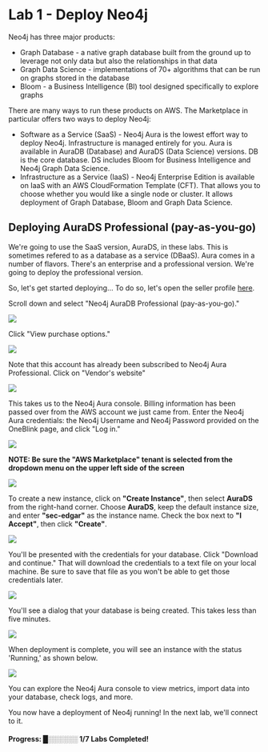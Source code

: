 # Lab 1 - Deploy Neo4j
Neo4j has three major products:
* Graph Database - a native graph database built from the ground up to leverage not only data but also the relationships in that data
* Graph Data Science - implementations of 70+ algorithms that can be run on graphs stored in the database
* Bloom - a Business Intelligence (BI) tool designed specifically to explore graphs

There are many ways to run these products on AWS.  The Marketplace in particular offers two ways to deploy Neo4j:

* Software as a Service (SaaS) - Neo4j Aura is the lowest effort way to deploy Neo4j.  Infrastructure is managed entirely for you.  Aura is available in AuraDB (Database) and AuraDS (Data Science) versions.  DB is the core database.  DS includes Bloom for Business Intelligence and Neo4j Graph Data Science.
* Infrastructure as a Service (IaaS) - Neo4j Enterprise Edition is available on IaaS with an AWS CloudFormation Template (CFT).  That allows you to choose whether you would like a single node or cluster.  It allows deployment of Graph Database, Bloom and Graph Data Science.

## Deploying AuraDS Professional (pay-as-you-go)
We're going to use the SaaS version, AuraDS, in these labs.  This is sometimes refered to as a database as a service (DBaaS).  Aura comes in a number of flavors.  There's an enterprise and a professional version.  We're going to deploy the professional version.  

So, let's get started deploying...  To do so, let's open the seller profile [here](https://aws.amazon.com/marketplace/seller-profile?id=23ec694a-d2af-4641-b4d3-b7201ab2f5f9).

Scroll down and select "Neo4j AuraDB Professional (pay-as-you-go)."

![](images/01.png)

Click "View purchase options."

![](images/02.png)

Note that this account has already been subscribed to Neo4j Aura Professional.  Click on "Vendor's website"

![](images/03.png)

This takes us to the Neo4j Aura console.  Billing information has been passed over from the AWS account we just came from. Enter the Neo4j Aura credentials: the Neo4j Username and Neo4j Password provided on the OneBlink page, and click "Log in." 

![](images/05.png)

**NOTE: Be sure the "AWS Marketplace" tenant is selected from the dropdown menu on the upper left side of the screen**

![](images/06b.gif)

To create a new instance, click on **"Create Instance"**, then select **AuraDS** from the right-hand corner. Choose **AuraDS**, keep the default instance size, and enter **"sec-edgar"** as the instance name. Check the box next to **"I Accept"**, then click **"Create"**.

![](images/15.gif)

You'll be presented with the credentials for your database.  Click "Download and continue."  That will download the credentials to a text file on your local machine.  Be sure to save that file as you won't be able to get those credentials later.

![](images/16.png)

You'll see a dialog that your database is being created.  This takes less than five minutes.

![](images/17.png)

When deployment is complete, you will see an instance with the status 'Running,' as shown below.  

![](images/18.png)

You can explore the Neo4j Aura console to view metrics, import data into your database, check logs, and more.

You now have a deployment of Neo4j running!  In the next lab, we'll connect to it.

#### Progress:  █░░░░░░ 1/7 Labs Completed!

